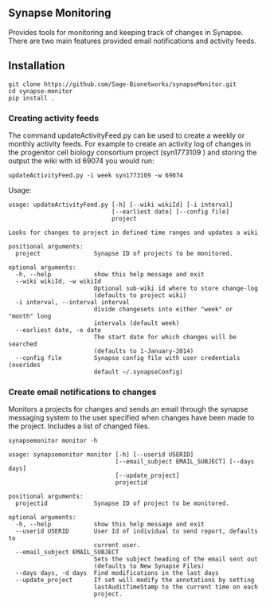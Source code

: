 ## Synapse Monitoring

Provides tools for monitoring and keeping track of changes in Synapse. There are two main features provided email notifications and activity feeds. 


## Installation
```
git clone https://github.com/Sage-Bionetworks/synapseMonitor.git
cd synapse-monitor
pip install .
```

### Creating activity feeds

The command updateActivityFeed.py can be used to create a weekly or monthly activity feeds.  For example to create an activity log of changes in the progenitor cell biology consortium project (syn1773109 ) and storing the output the wiki with id 69074 you would run:

```
updateActivityFeed.py -i week syn1773109 -w 69074
```


Usage:

```
usage: updateActivityFeed.py [-h] [--wiki wikiId] [-i interval]
                             [--earliest date] [--config file]
                             project

Looks for changes to project in defined time ranges and updates a wiki

positional arguments:
  project               Synapse ID of projects to be monitored.

optional arguments:
  -h, --help            show this help message and exit
  --wiki wikiId, -w wikiId
                        Optional sub-wiki id where to store change-log
                        (defaults to project wiki)
  -i interval, --interval interval
                        divide changesets into either "week" or "month" long
                        intervals (default week)
  --earliest date, -e date
                        The start date for which changes will be searched
                        (defaults to 1-January-2014)
  --config file         Synapse config file with user credentials (overides
                        default ~/.synapseConfig)
```

### Create email notifications to changes

Monitors a projects for changes and sends an email through the synapse messaging system to the user specified when changes have been made to the project. Includes a list of changed files.

```
synapsemonitor monitor -h

usage: synapsemonitor monitor [-h] [--userid USERID]
                              [--email_subject EMAIL_SUBJECT] [--days days]
                              [--update_project]
                              projectid

positional arguments:
  projectid             Synapse ID of project to be monitored.

optional arguments:
  -h, --help            show this help message and exit
  --userid USERID       User Id of individual to send report, defaults to
                        current user.
  --email_subject EMAIL_SUBJECT
                        Sets the subject heading of the email sent out
                        (defaults to New Synapse Files)
  --days days, -d days  Find modifications in the last days
  --update_project      If set will modify the annotations by setting
                        lastAuditTimeStamp to the current time on each
                        project.
```

